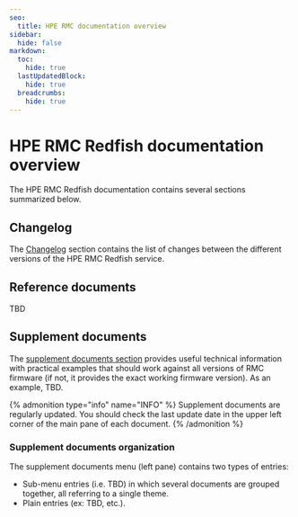 ```yaml
---
seo:
  title: HPE RMC documentation overview
sidebar:
  hide: false
markdown:
  toc:
    hide: true
  lastUpdatedBlock:
    hide: true
  breadcrumbs:
    hide: true
---
```


# HPE RMC Redfish documentation overview

The HPE RMC Redfish documentation contains several sections summarized below.

## Changelog

The [Changelog](/docs/redfishservices/rmcs/rmc3200/rmc3200_changelog/) section contains the list of changes between the different versions of the HPE RMC Redfish service.

## Reference documents

TBD

## Supplement documents

The [supplement documents section](/docs/redfishservices/rmcs/supplementdocuments/) provides useful technical information with practical examples that should work against all versions of RMC firmware (if not, it provides the exact working firmware version). As an example, TBD.

{% admonition type="info" name="INFO" %}
Supplement documents are regularly updated. You should check the last update date in the upper left corner of the main pane of each document.
{% /admonition %}

### Supplement documents organization

The supplement documents menu (left pane) contains two types of entries:

- Sub-menu entries (i.e. TBD) in which several documents are grouped together, all referring to a single theme.
- Plain entries (ex: TBD, etc.).
